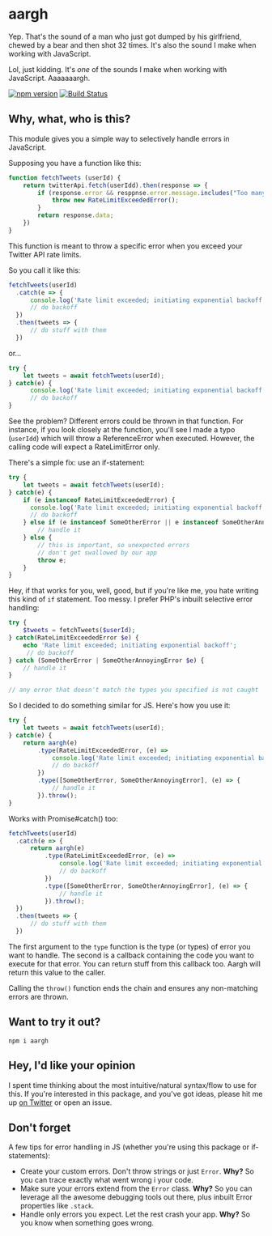 # aargh
Yep. That's the sound of a man who just got dumped by his girlfriend, chewed by a bear and then shot 32 times. It's also the sound I make when working with JavaScript.

Lol, just kidding. It's *one* of the sounds I make when working with JavaScript. Aaaaaaargh.

[![npm version](https://badge.fury.io/js/aargh.svg)](https://badge.fury.io/js/aargh)
[![Build Status](https://travis-ci.com/shalvah/aargh.svg?branch=master)](https://travis-ci.com/shalvah/aargh)

## Why, what, who is this?
This module gives you a simple way to selectively handle errors in JavaScript.

Supposing you have a function like this:

```javascript
function fetchTweets (userId) {
    return twitterApi.fetch(userIdd).then(response => {
        if (response.error && resppnse.error.message.includes("Too many requests")) {
            throw new RateLimitExceededError();
        }
        return response.data;
    })
}
```

This function is meant to throw a specific error when you exceed your Twitter API rate limits.

So you call it like this:

```javascript
fetchTweets(userId)
  .catch(e => {
      console.log('Rate limit exceeded; initiating exponential backoff');
      // do backoff
  })
  .then(tweets => {
      // do stuff with them
  })
```

or...

```javascript
try {
    let tweets = await fetchTweets(userId);
} catch(e) {
      console.log('Rate limit exceeded; initiating exponential backoff');
      // do backoff
}
```

See the problem? Different errors could be thrown in that function. For instance, if you look closely at the function, you'll see I made a typo (`userIdd`) which will throw a ReferenceError when executed. However, the calling code will expect a RateLimitError only.

There's a simple fix: use an if-statement:
```javascript
try {
    let tweets = await fetchTweets(userId);
} catch(e) {
    if (e instanceof RateLimitExceededError) {
      console.log('Rate limit exceeded; initiating exponential backoff');
      // do backoff
    } else if (e instanceof SomeOtherError || e instanceof SomeOtherAnnoyingError) {
        // handle it
    } else {
        // this is important, so unexpected errors 
        // don't get swallowed by our app
        throw e;
    }
}
```
 
Hey, if that works for you, well, good, but if you're like me, you hate writing this kind of `if` statement. Too messy. I prefer PHP's inbuilt selective error handling:

```php
try {
    $tweets = fetchTweets($userId);
} catch(RateLimitExceededError $e) {
    echo 'Rate limit exceeded; initiating exponential backoff';
     // do backoff
} catch (SomeOtherError | SomeOtherAnnoyingError $e) {
    // handle it
}

// any error that doesn't match the types you specified is not caught
```
So I decided to do something similar for JS. Here's how you use it:

```javascript
try {
    let tweets = await fetchTweets(userId);
} catch(e) {
    return aargh(e)
        .type(RateLimitExceededError, (e) => 
            console.log('Rate limit exceeded; initiating exponential backoff');
            // do backoff
        })
        .type([SomeOtherError, SomeOtherAnnoyingError], (e) => {
            // handle it
        }).throw();
}
```

Works with Promise#catch() too:

```javascript
fetchTweets(userId)
  .catch(e => {
      return aargh(e)
          .type(RateLimitExceededError, (e) => 
              console.log('Rate limit exceeded; initiating exponential backoff');
              // do backoff
          })
          .type([SomeOtherError, SomeOtherAnnoyingError], (e) => {
              // handle it
          }).throw();
  })
  .then(tweets => {
      // do stuff with them
  })
```

The first argument to the `type` function is the type (or types) of error you want to handle. The second is a callback containing the code you want to execute for that error. You can return stuff from this callback too. Aargh will return this value to the caller.

Calling the `throw()` function ends the chain and ensures any non-matching errors are thrown.

## Want to try it out?

```npm i aargh```

## Hey, I'd like your opinion
I spent time thinking about the most intuitive/natural syntax/flow to use for this. If you're interested in this package, and you've got ideas, please hit me up [on Twitter](twitter.com/theshalvah) or open an issue.

## Don't forget
A few tips for error handling in JS (whether you're using this package or if-statements):
- Create your custom errors. Don't throw strings or just `Error`. **Why?** So you can trace exactly what went wrong i your code.
- Make sure your errors extend from the `Error` class. **Why?** So you can leverage all the awesome debugging tools out there, plus inbuilt Error properties like `.stack`.
- Handle only errors you expect. Let the rest crash your app. **Why?** So you know when something goes wrong.
